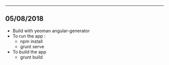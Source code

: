 ----------
05/08/2018
----------

- Build with yeoman angular-generator
- To run the app :
   - npm install
   - grunt serve
- To build the app
   - grunt build